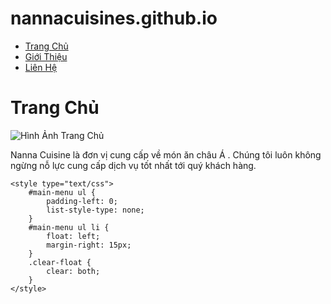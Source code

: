 # nannacuisines.github.io
<html>
<head>
	<title>NANNA CUISINE</title>
	<!-- <meta charset="utf-8"> -->
</head>
<body>
	<!-- menu -->
	<div id="main-menu">
		<ul>
			<li>
				<a href="./home.html" title="Trang Chủ">Trang Chủ</a>
			</li>
			<li>
				<a href="./about.html" title="Giới Thiệu">Giới Thiệu</a>
			</li>
			<li>
				<a href="./contact.html" title="Liên Hệ">Liên Hệ</a>
			</li>
		</ul>
	</div>
	<div class="clear-float"></div>
	<div id="main-content">
		<h1>Trang Chủ</h1>
		<div>
			<img src="images/bìa.jpg" alt="Hình Ảnh Trang Chủ">
		</div>
		<p>Nanna Cuisine là đơn vị cung cấp về món ăn châu Á . Chúng tôi luôn không ngừng nỗ lực cung cấp dịch vụ tốt nhất tới quý khách hàng.</p>

	<style type="text/css">
		#main-menu ul {
			padding-left: 0;
			list-style-type: none;
		}
		#main-menu ul li {
			float: left;
			margin-right: 15px;
		}
		.clear-float {
			clear: both;
		}
	</style>
